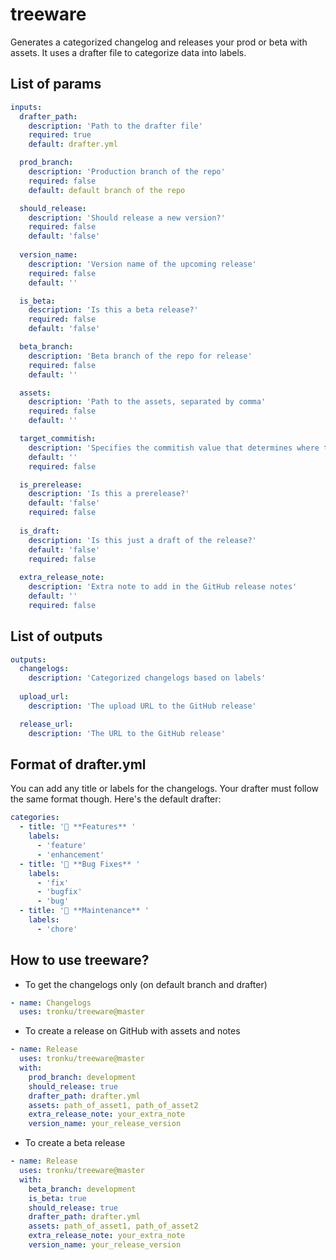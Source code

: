 # treeware

Generates a categorized changelog and releases your prod or beta with assets. It uses a drafter file to categorize data into labels.

## List of params
```yaml
inputs:
  drafter_path: 
    description: 'Path to the drafter file'
    required: true
    default: drafter.yml

  prod_branch:
    description: 'Production branch of the repo'
    required: false
    default: default branch of the repo

  should_release:
    description: 'Should release a new version?'
    required: false
    default: 'false'
  
  version_name:
    description: 'Version name of the upcoming release'
    required: false
    default: ''

  is_beta:
    description: 'Is this a beta release?'
    required: false
    default: 'false'

  beta_branch:
    description: 'Beta branch of the repo for release'
    required: false
    default: ''

  assets:
    description: 'Path to the assets, separated by comma'
    required: false
    default: ''

  target_commitish:
    description: 'Specifies the commitish value that determines where the Git tag is created from. Can be any branch or commit SHA.'
    default: ''
    required: false

  is_prerelease:
    description: 'Is this a prerelease?'
    default: 'false'
    required: false
  
  is_draft:
    description: 'Is this just a draft of the release?'
    default: 'false'
    required: false
  
  extra_release_note:
    description: 'Extra note to add in the GitHub release notes'
    default: ''
    required: false
```

## List of outputs
```yaml
outputs:
  changelogs:
    description: 'Categorized changelogs based on labels'
  
  upload_url:
    description: 'The upload URL to the GitHub release'

  release_url:
    description: 'The URL to the GitHub release' 
```

## Format of drafter.yml
You can add any title or labels for the changelogs. Your drafter must follow the same format though.
Here's the default drafter:
```yaml
categories:
  - title: '🚀 **Features** '
    labels:
      - 'feature'
      - 'enhancement'
  - title: '🐛 **Bug Fixes** '
    labels:
      - 'fix'
      - 'bugfix'
      - 'bug'
  - title: '🧰 **Maintenance** '
    labels:
      - 'chore'
```

## How to use treeware?
- To get the changelogs only (on default branch and drafter)
```yaml
- name: Changelogs
  uses: tronku/treeware@master
```

- To create a release on GitHub with assets and notes
```yaml
- name: Release
  uses: tronku/treeware@master
  with:
    prod_branch: development
    should_release: true
    drafter_path: drafter.yml
    assets: path_of_asset1, path_of_asset2
    extra_release_note: your_extra_note
    version_name: your_release_version
```

- To create a beta release
```yaml
- name: Release
  uses: tronku/treeware@master
  with:
    beta_branch: development
    is_beta: true
    should_release: true
    drafter_path: drafter.yml
    assets: path_of_asset1, path_of_asset2
    extra_release_note: your_extra_note
    version_name: your_release_version
```
